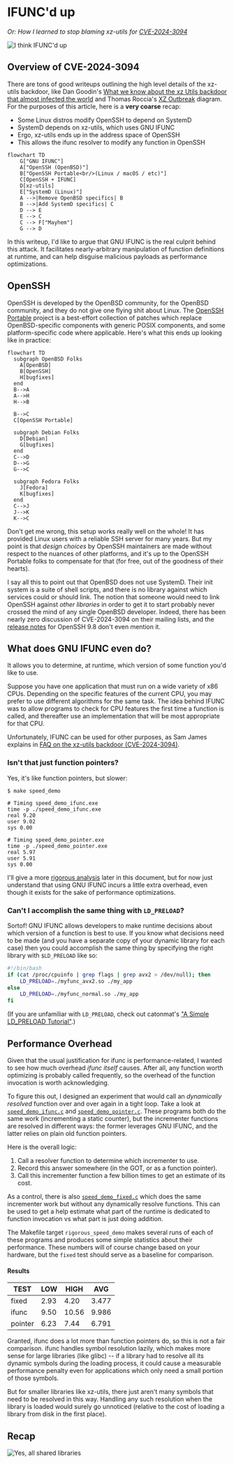 # IFUNC'd up
*Or: How I learned to stop blaming xz-utils for [CVE-2024-3094][nvd]*

![I think IFUNC'd up](larry.jpeg)

## Overview of CVE-2024-3094
There are tons of good writeups outlining the high level details
of the xz-utils backdoor, like Dan Goodin's [What we know about the xz
Utils backdoor that almost infected the world][goodin1] and Thomas
Roccia's [XZ Outbreak][fr0gger] diagram. For the purposes of this
article, here is a **very coarse** recap:

* Some Linux distros modify OpenSSH to depend on SystemD
* SystemD depends on xz-utils, which uses GNU IFUNC
* Ergo, xz-utils ends up in the address space of OpenSSH
* This allows the ifunc resolver to modify any function in OpenSSH

```mermaid
flowchart TD
    G["GNU IFUNC"]
    A["OpenSSH (OpenBSD)"]
    B["OpenSSH Portable<br/>(Linux / macOS / etc)"]
    C[OpenSSH + IFUNC]
    D[xz-utils]
    E["SystemD (Linux)"]
    A -->|Remove OpenBSD specifics| B
    B -->|Add SystemD specifics| C
    D --> E
    E --> C
    C --> F["Mayhem"]
    G --> D
```

In this writeup, I'd like to argue that GNU IFUNC is the real culprit behind
this attack. It facilitates nearly-arbitrary manipulation of function definitions at
runtime, and can help disguise malicious payloads as performance
optimizations.

## OpenSSH
OpenSSH is developed by the OpenBSD community, for the OpenBSD community, and
they do not give one flying shit about Linux.  The [OpenSSH Portable][mindrot]
project is a best-effort collection of patches which replace OpenBSD-specific
components with generic POSIX components, and some platform-specific code where
applicable. Here's what this ends up looking like in practice:

```mermaid
flowchart TD
  subgraph OpenBSD Folks
    A[OpenBSD]
    B[OpenSSH]
    H[bugfixes]
  end
  B-->A
  A-->H
  H-->B

  B-->C
  C[OpenSSH Portable]

  subgraph Debian Folks
    D[Debian]
    G[bugfixes]
  end
  C-->D
  D-->G
  G-->C

  subgraph Fedora Folks
    J[Fedora]
    K[bugfixes]
  end
  C-->J
  J-->K
  K-->C
```

Don't get me wrong, this setup works really well on the whole! It has provided
Linux users with a reliable SSH server for many years. But my point is that
*design choices* by OpenSSH maintainers are made without respect to the nuances
of other platforms, and it's up to the OpenSSH Portable folks to compensate for
that (for free, out of the goodness of their hearts).

I say all this to point out that OpenBSD does not use SystemD. Their init system
is a suite of shell scripts, and there is no library against which services
could or should link. The notion that someone would need to link OpenSSH against
*other libraries* in order to get it to start probably never crossed the mind of
any single OpenBSD developer. Indeed, there has been nearly zero discussion of
CVE-2024-3094 on their mailing lists, and the [release notes][OpenSSH9.8p1] for
OpenSSH 9.8 don't even mention it.


## What does GNU IFUNC even do?
It allows you to determine, at runtime, which version of some function you'd
like to use.

Suppose you have one application that must run on a wide variety of x86 CPUs.
Depending on the specific features of the current CPU, you may prefer to use
different algorithms for the same task. The idea behind IFUNC was to allow
programs to check for CPU features the first time a function is called, and
thereafter use an implementation that will be most appropriate for that CPU.

Unfortunately, IFUNC can be used for other purposes, as Sam James explains in
[FAQ on the xz-utils backdoor (CVE-2024-3094)][thesamesam].


### Isn't that just function pointers?
Yes, it's like function pointers, but slower:

```console
$ make speed_demo

# Timing speed_demo_ifunc.exe
time -p ./speed_demo_ifunc.exe
real 9.20
user 9.02
sys 0.00

# Timing speed_demo_pointer.exe
time -p ./speed_demo_pointer.exe
real 5.97
user 5.91
sys 0.00
```

I'll give a more [rigorous analysis](#performance-overhead) later in this
document, but for now just understand that using GNU IFUNC incurs a little extra
overhead, even though it exists for the sake of performance optimizations.


### Can't I accomplish the same thing with `LD_PRELOAD`?
Sortof! GNU IFUNC allows developers to make runtime decisions about which
version of a function is best to use. If you know what decisions need to be
made (and you have a separate copy of your dynamic library for each case) then
you could accomplish the same thing by specifying the right library with
`$LD_PRELOAD` like so:

```bash
#!/bin/bash
if (cat /proc/cpuinfo | grep flags | grep avx2 > /dev/null); then
	LD_PRELOAD=./myfunc_avx2.so ./my_app
else
	LD_PRELOAD=./myfunc_normal.so ./my_app
fi
```

(If you are unfamiliar with `LD_PRELOAD`, check out catonmat's ["A Simple
LD_PRELOAD Tutorial"][catonmat].)


## Performance Overhead
Given that the usual justification for ifunc is performance-related, I wanted to
see how much overhead *ifunc itself* causes. After all, any function worth
optimizing is probably called frequently, so the overhead of the function
invocation is worth acknowledging.

To figure this out, I designed an experiment that would call an *dynamically
resolved* function over and over again in a tight loop.  Take a look at
[`speed_demo_ifunc.c`](speed_demo_ifunc.c) and
[`speed_demo_pointer.c`](speed_demo_pointer.c).  These programs both do the same
work (incrementing a static counter), but the incrementer functions are resolved
in different ways: the former leverages GNU IFUNC, and the latter relies on
plain old function pointers.

Here is the overall logic:

1. Call a resolver function to determine which incrementer to use.
1. Record this answer somewhere (in the GOT, or as a function pointer).
1. Call this incrementer function a few billion times to get an estimate of its
   cost.

As a control, there is also [`speed_demo_fixed.c`](speed_demo_fixed.c) which
does the same incrementer work but without any dynamically resolve functions.
This can be used to get a help estimate what part of the runtime is dedicated to
function invocation vs what part is just doing addition.

The Makefile target `rigorous_speed_demo` makes several runs of each of these
programs and produces some simple statistics about their performance. These
numbers will of course change based on your hardware, but the `fixed` test
should serve as a baseline for comparison.

#### Results
| TEST    | LOW  | HIGH | AVG   |
|---------|------|------|-------|
| fixed   | 2.93 | 4.20 | 3.477 |
| ifunc   | 9.50 | 10.56| 9.986 |
| pointer | 6.23 | 7.44 | 6.791 |

Granted, ifunc does a lot more than function pointers do, so this is not a fair
comparison. ifunc handles symbol resolution lazily, which makes more sense for
large libraries (like glibc) -- if a library had to resolve all its dynamic
symbols during the loading process, it could cause a measurable performance
penalty even for applications which only need a small portion of those symbols.

But for smaller libraries like xz-utils, there just aren't many symbols that
need to be resolved in this way. Handling any such resolution when the library
is loaded would surely go unnoticed (relative to the cost of loading a library
from disk in the first place).

## Recap
![Yes, all shared libraries](brain.png)

[catonmat]: https://catonmat.net/simple-ld-preload-tutorial
[fr0gger]: https://infosec.exchange/@fr0gger/112189232773640259
[goodin1]: https://arstechnica.com/security/2024/04/what-we-know-about-the-xz-utils-backdoor-that-almost-infected-the-world/
[mindrot]: https://anongit.mindrot.org/openssh.git
[nvd]: https://nvd.nist.gov/vuln/detail/CVE-2024-3094
[OpenSSH9.8p1]: https://www.openssh.com/releasenotes.html#9.8p1
[openssh-unix-dev]: https://marc.info/?l=openssh-unix-dev&m=171288895109872&w=2
[sourceware]: https://sourceware.org/glibc/wiki/GNU_IFUNC
[thesamesam]: https://gist.github.com/thesamesam/223949d5a074ebc3dce9ee78baad9e27#design
